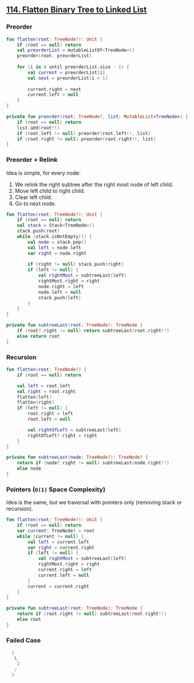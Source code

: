 ## [114. Flatten Binary Tree to Linked List](https://leetcode.com/problems/flatten-binary-tree-to-linked-list/)

### Preorder
```kotlin
fun flatten(root: TreeNode?): Unit {
    if (root == null) return
    val preorderList = mutableListOf<TreeNode>()
    preorder(root, preorderList)
    
    for (i in 0 until preorderList.size - 1) {
        val current = preorderList[i]
        val next = preorderList[i + 1]
        
        current.right = next
        current.left = null
    }        
}

private fun preorder(root: TreeNode?, list: MutableList<TreeNode>) {
    if (root == null) return
    list.add(root!!)
    if (root.left != null) preorder(root.left!!, list)
    if (root.right != null) preorder(root.right!!, list)
}
```

### Preorder + Relink
Idea is simple, for every node:
1. We relink the right subtree after the right most node of left child.
2. Move left child to right child.
3. Clear left child.
4. Go to next node.

```kotlin
fun flatten(root: TreeNode?): Unit {
    if (root == null) return
    val stack = Stack<TreeNode>()
    stack.push(root)
    while (stack.isNotEmpty()) {
        val node = stack.pop()
        val left = node.left
        var right = node.right
        
        if (right != null) stack.push(right)
        if (left != null) {
            val rightMost = subtreeLast(left)
            rightMost.right = right
            node.right = left
            node.left = null
            stack.push(left)
        }
    }
}

private fun subtreeLast(root: TreeNode): TreeNode {
    if (root?.right != null) return subtreeLast(root.right!!)
    else return root
}
```

### Recursion
```kotlin
fun flatten(root: TreeNode?) {
    if (root == null) return

    val left = root.left
    val right = root.right
    flatten(left)
    flatten(right)
    if (left != null) {
        root.right = left
        root.left = null

        val rightOfLeft = subtreeLast(left)
        rightOfLeft?.right = right
    }
}

private fun subtreeLast(node: TreeNode?): TreeNode? {
    return if (node?.right != null) subtreeLast(node.right!!)
    else node
}
```

### Pointers (`O(1)` Space Complexity)
Idea is the same, but we traversal with pointers only (removing stack or recursion).

```kotlin
fun flatten(root: TreeNode?): Unit {
    if (root == null) return
    var current: TreeNode? = root
    while (current != null) {
        val left = current.left
        var right = current.right
        if (left != null) {
            val rightMost = subtreeLast(left)
            rightMost.right = right
            current.right = left
            current.left = null
        }
        current = current.right
    }
}

private fun subtreeLast(root: TreeNode): TreeNode {
    return if (root.right != null) subtreeLast(root.right!!)
    else root
}
```

### Failed Case
```js
  1
   \
    2
   /
  3
```